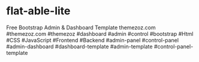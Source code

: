 # flat-able-lite
Free Bootstrap Admin &amp; Dashboard Template themezoz.com #themezoz.com #themezoz #dashboard #admin #control #bootstrap #Html #CSS #JavaScript #Frontend #Backend #admin-panel #control-panel  #admin-dashboard #dashboard-template #admin-template #control-panel-template
